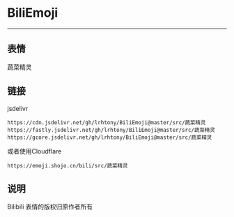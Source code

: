 # BiliEmoji
---
## 表情
蔬菜精灵
## 链接
jsdelivr
```
https://cdn.jsdelivr.net/gh/lrhtony/BiliEmoji@master/src/蔬菜精灵
https://fastly.jsdelivr.net/gh/lrhtony/BiliEmoji@master/src/蔬菜精灵
https://gcore.jsdelivr.net/gh/lrhtony/BiliEmoji@master/src/蔬菜精灵
```
或者使用Cloudflare
```
https://emoji.shojo.cn/bili/src/蔬菜精灵
```
## 说明
Bilibili 表情的版权归原作者所有
